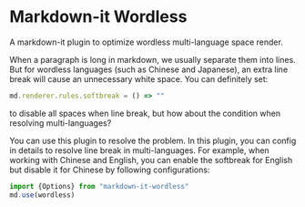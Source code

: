 # Markdown-it Wordless

A markdown-it plugin to optimize wordless multi-language space render.

When a paragraph is long in markdown, we usually separate them into lines.
But for wordless languages (such as Chinese and Japanese),
an extra line break will cause an unnecessary white space.
You can definitely set:

```ts
md.renderer.rules.softbreak = () => ""
```

to disable all spaces when line break,
but how about the condition when resolving multi-languages?

You can use this plugin to resolve the problem.
In this plugin, you can config in details
to resolve line break in multi-languages.
For example, when working with Chinese and English,
you can enable the softbreak for English but disable it for Chinese
by following configurations:

```ts
import {Options} from "markdown-it-wordless"
md.use(wordless)
```
